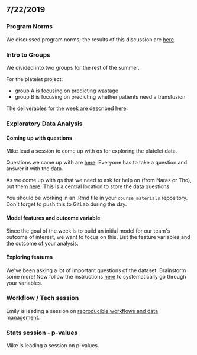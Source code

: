 

## 7/22/2019

### Program Norms
We discussed program norms; the results of this discussion are [here](https://docs.google.com/document/d/1HP1NXb5GQ01RU16QnEu72Q1PcNe8NA2Cwcst4_Dehrk/edit).

### Intro to Groups 
We divided into two groups for the rest of the summer.

For the platelet project:
 - group A is focusing on predicting wastage
 - group B is focusing on predicting whether patients need a transfusion

The deliverables for the week are described [here](https://docs.google.com/document/d/15ioVcHMbbZ_QYaSCyV52srH6M5xQfooTnao6hTctgfw/edit).

### Exploratory Data Analysis

#### Coming up with questions
Mike lead a session to come up with qs for exploring the platelet data. 

Questions we came up with are [here](https://docs.google.com/document/d/1tYT1M6zcNxyzjfQLplrZmXzV0iXPiCw0BKxGggEPO7M/edit). Everyone has to take a question and answer it with the data.

As we come up with qs that we need to ask for help on (from Naras or Tho), put them [here](https://docs.google.com/document/d/1cCIEgWqr4PveubLF9QSw1E1AwfpJ31T0G7zpaLRLy4M/edit). This is a central location to store the data questions.

You should be working in an .Rmd file in your `course_materials` repository. Don't forget to push this to GitLab during the day.

#### Model features and outcome variable

Since the goal of the week is to build an initial model for our team's outcome of interest, we want to focus on this. List the feature variables and the outcome of your analysis. 

#### Exploring features

We've been asking a lot of important questions of the dataset. Brainstorm some more!
Now follow the instructions [here](../../resources/eda_intro.md) to systematically go through your variables.


### Workflow / Tech session
Emily is leading a session on [reproducible workflows and data management](../../resources/reproducible_workflow.md).



### Stats session - p-values
Mike is leading a session on p-values.
